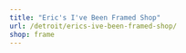 ```yaml
---
title: "Eric's I've Been Framed Shop"
url: /detroit/erics-ive-been-framed-shop/
shop: frame
---
```

